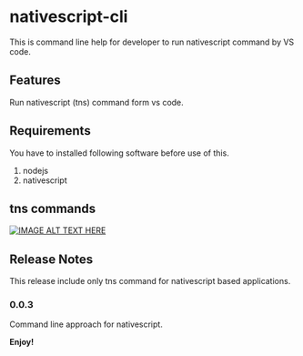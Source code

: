# nativescript-cli

This is command line help for developer to run nativescript command by VS code.

## Features

Run nativescript (tns) command form vs code.

## Requirements

You have to installed following software before use of this.
1. nodejs
2. nativescript

## tns commands
[![IMAGE ALT TEXT HERE](http://img.youtube.com/vi/NA4obwmBLYc/0.jpg)](https://www.youtube.com/watch?v=NA4obwmBLYc)

## Release Notes

This release include only tns command for nativescript based applications.

### 0.0.3

Command line approach for nativescript.

**Enjoy!**
